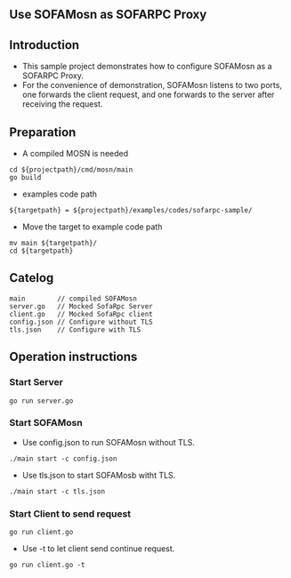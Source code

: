 ## Use SOFAMosn as SOFARPC Proxy

## Introduction

+ This sample project demonstrates how to configure SOFAMosn as a SOFARPC Proxy.
+ For the convenience of demonstration, SOFAMosn listens to two ports, one forwards the client request,
 and one forwards to the server after receiving the request.

## Preparation

+ A compiled MOSN is needed

```
cd ${projectpath}/cmd/mosn/main
go build
```

+ examples code path

```
${targetpath} = ${projectpath}/examples/codes/sofarpc-sample/
```

+ Move the target to example code path

```
mv main ${targetpath}/
cd ${targetpath}

```


## Catelog

```
main        // compiled SOFAMosn
server.go   // Mocked SofaRpc Server
client.go   // Mocked SofaRpc client
config.json // Configure without TLS
tls.json    // Configure with TLS
```

## Operation instructions

### Start Server 

```
go run server.go
```

### Start SOFAMosn

+ Use config.json to run SOFAMosn without TLS.

```
./main start -c config.json
```

+ Use tls.json to start SOFAMosb witht TLS.

```
./main start -c tls.json
```


### Start Client to send request

```
go run client.go
```
+ Use -t to let client send continue request. 

```
go run client.go -t
```
